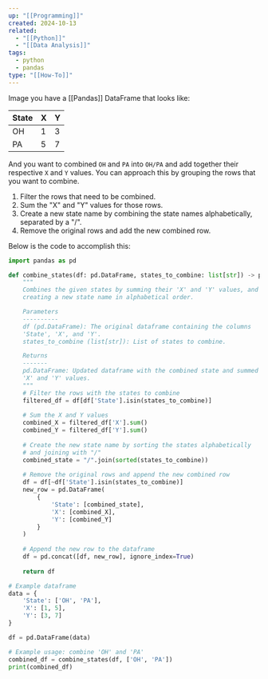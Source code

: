 ```yaml
---
up: "[[Programming]]"
created: 2024-10-13
related:
  - "[[Python]]"
  - "[[Data Analysis]]"
tags:
  - python
  - pandas
type: "[[How-To]]"
---
```


Image you have a [[Pandas]] DataFrame that looks like:

| State | X   | Y   |
| ----- | --- | --- |
| OH    | 1   | 3   |
| PA    | 5   | 7   |

And you want to combined `OH` and `PA` into `OH/PA` and add together their respective `X` and `Y` values. You can approach this by grouping the rows that you want to combine. 
1. Filter the rows that need to be combined.
2. Sum the "X" and "Y" values for those rows.
3. Create a new state name by combining the state names alphabetically, separated by a "/".
4. Remove the original rows and add the new combined row.

Below is the code to accomplish this:
```python
import pandas as pd

def combine_states(df: pd.DataFrame, states_to_combine: list[str]) -> pd.DataFrame:
	"""
    Combines the given states by summing their 'X' and 'Y' values, and
    creating a new state name in alphabetical order.

    Parameters
    ----------
    df (pd.DataFrame): The original dataframe containing the columns
    'State', 'X', and 'Y'.
    states_to_combine (list[str]): List of states to combine.

    Returns
    -------
    pd.DataFrame: Updated dataframe with the combined state and summed
    'X' and 'Y' values.
    """
    # Filter the rows with the states to combine
    filtered_df = df[df['State'].isin(states_to_combine)]
    
    # Sum the X and Y values
    combined_X = filtered_df['X'].sum()
    combined_Y = filtered_df['Y'].sum()
    
    # Create the new state name by sorting the states alphabetically
    # and joining with "/"
    combined_state = "/".join(sorted(states_to_combine))
    
    # Remove the original rows and append the new combined row
    df = df[~df['State'].isin(states_to_combine)]
    new_row = pd.DataFrame(
	    {
		    'State': [combined_state],
		    'X': [combined_X],
		    'Y': [combined_Y]
		}
	)
    
    # Append the new row to the dataframe
    df = pd.concat([df, new_row], ignore_index=True)
    
    return df

# Example dataframe
data = {
    'State': ['OH', 'PA'],
    'X': [1, 5],
    'Y': [3, 7]
}

df = pd.DataFrame(data)

# Example usage: combine 'OH' and 'PA'
combined_df = combine_states(df, ['OH', 'PA'])
print(combined_df)
```
